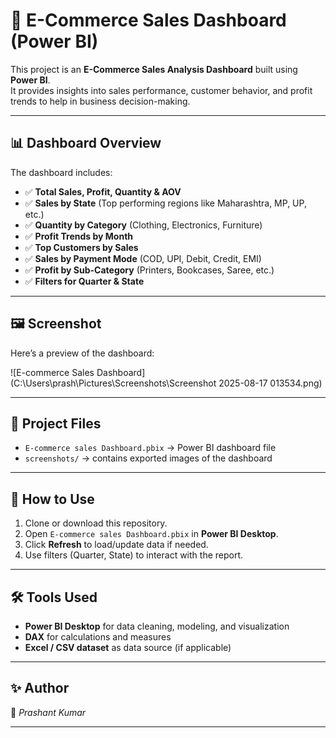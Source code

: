 # 🛒 E-Commerce Sales Dashboard (Power BI)

This project is an **E-Commerce Sales Analysis Dashboard** built using **Power BI**.  
It provides insights into sales performance, customer behavior, and profit trends to help in business decision-making.

---

## 📊 Dashboard Overview

The dashboard includes:
- ✅ **Total Sales, Profit, Quantity & AOV**
- ✅ **Sales by State** (Top performing regions like Maharashtra, MP, UP, etc.)
- ✅ **Quantity by Category** (Clothing, Electronics, Furniture)
- ✅ **Profit Trends by Month**
- ✅ **Top Customers by Sales**
- ✅ **Sales by Payment Mode** (COD, UPI, Debit, Credit, EMI)
- ✅ **Profit by Sub-Category** (Printers, Bookcases, Saree, etc.)
- ✅ **Filters for Quarter & State**

---

## 🖼️ Screenshot

Here’s a preview of the dashboard:

![E-commerce Sales Dashboard](C:\Users\prash\Pictures\Screenshots\Screenshot 2025-08-17 013534.png)

---

## 📂 Project Files

- `E-commerce sales Dashboard.pbix` → Power BI dashboard file  
- `screenshots/` → contains exported images of the dashboard  

---

## 🚀 How to Use

1. Clone or download this repository.
2. Open `E-commerce sales Dashboard.pbix` in **Power BI Desktop**.
3. Click **Refresh** to load/update data if needed.
4. Use filters (Quarter, State) to interact with the report.

---

## 🛠️ Tools Used

- **Power BI Desktop** for data cleaning, modeling, and visualization  
- **DAX** for calculations and measures  
- **Excel / CSV dataset** as data source (if applicable)  

---

## ✨ Author

👤 *Prashant Kumar*  


---
